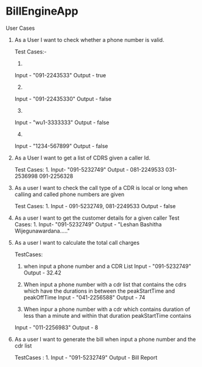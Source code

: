 # BillEngineApp
User Cases

1. As a User I want to check whether a phone number is valid.

	Test Cases:-

	1.
	Input - "091-2243533"
	Output - true

	2. 
	Input - "091-22435330"
	Output - false

	3. 
	Input - "wu1-3333333"
	Output - false

	4.
	Input - "1234-567899"
	Output - false
	
2. As a User I want to get a list of CDRS given a caller Id.

	Test Cases:
	1.
	Input- "091-5232749"
	Output - 
	081-2249533
	031-2536998
	091-2256328
	
3. As a user I want to check the call type of a CDR is local or long when calling and called phone numbers
   are given

	Test Cases:
	1.
	Input - 091-5232749, 081-2249533
	Output - false
	
4. As a user I want to get the customer details for a given caller
	Test Cases:
	1.
	Input- "091-5232749"
	Output - "Leshan Bashitha Wijegunawardana....."
	
5. As a user I want to calculate the total call charges

	TestCases:
	1. when input a phone number and a CDR List
	Input - "091-5232749"
	Output - 32.42
	
	2. When input a phone number with a cdr list that contains the cdrs which have the durations
	in between the peakStartTime and peakOffTime
	Input - "041-2256588"
	Output - 74
	
	3. When inpur a phone number with a cdr which contains duration of less than a minute and within that duration peakStartTime contains

	Input - "011-2256983"
	Output - 8
	
6. As a user I want to generate the bill when input a phone number and the cdr list

	TestCases :
	1. 
	Input - "091-5232749"
	Output - Bill Report